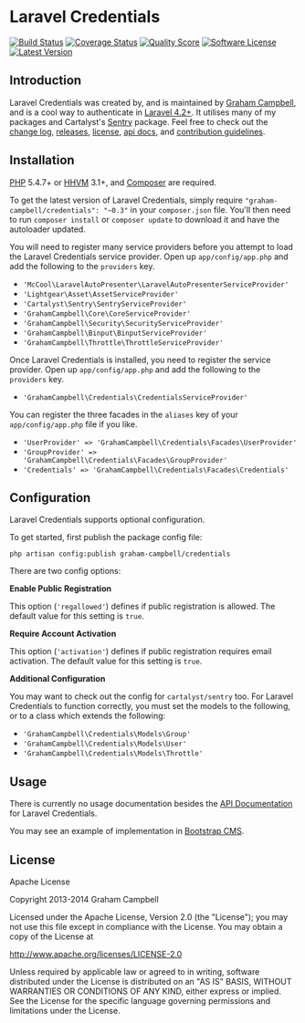 Laravel Credentials
===================


[![Build Status](https://img.shields.io/travis/GrahamCampbell/Laravel-Credentials/master.svg?style=flat)](https://travis-ci.org/GrahamCampbell/Laravel-Credentials)
[![Coverage Status](https://img.shields.io/scrutinizer/coverage/g/GrahamCampbell/Laravel-Credentials.svg?style=flat)](https://scrutinizer-ci.com/g/GrahamCampbell/Laravel-Credentials/code-structure)
[![Quality Score](https://img.shields.io/scrutinizer/g/GrahamCampbell/Laravel-Credentials.svg?style=flat)](https://scrutinizer-ci.com/g/GrahamCampbell/Laravel-Credentials)
[![Software License](https://img.shields.io/badge/license-Apache%202.0-brightgreen.svg?style=flat)](LICENSE.md)
[![Latest Version](https://img.shields.io/github/release/GrahamCampbell/Laravel-Credentials.svg?style=flat)](https://github.com/GrahamCampbell/Laravel-Credentials/releases)


## Introduction

Laravel Credentials was created by, and is maintained by [Graham Campbell](https://github.com/GrahamCampbell), and is a cool way to authenticate in [Laravel 4.2+](http://laravel.com). It utilises many of my packages and Cartalyst's [Sentry](https://github.com/cartalyst/sentry) package. Feel free to check out the [change log](CHANGELOG.md), [releases](https://github.com/GrahamCampbell/Laravel-Credentials/releases), [license](LICENSE.md), [api docs](http://docs.grahamjcampbell.co.uk), and [contribution guidelines](CONTRIBUTING.md).


## Installation

[PHP](https://php.net) 5.4.7+ or [HHVM](http://hhvm.com) 3.1+, and [Composer](https://getcomposer.org) are required.

To get the latest version of Laravel Credentials, simply require `"graham-campbell/credentials": "~0.3"` in your `composer.json` file. You'll then need to run `composer install` or `composer update` to download it and have the autoloader updated.

You will need to register many service providers before you attempt to load the Laravel Credentials service provider. Open up `app/config/app.php` and add the following to the `providers` key.

* `'McCool\LaravelAutoPresenter\LaravelAutoPresenterServiceProvider'`
* `'Lightgear\Asset\AssetServiceProvider'`
* `'Cartalyst\Sentry\SentryServiceProvider'`
* `'GrahamCampbell\Core\CoreServiceProvider'`
* `'GrahamCampbell\Security\SecurityServiceProvider'`
* `'GrahamCampbell\Binput\BinputServiceProvider'`
* `'GrahamCampbell\Throttle\ThrottleServiceProvider'`

Once Laravel Credentials is installed, you need to register the service provider. Open up `app/config/app.php` and add the following to the `providers` key.

* `'GrahamCampbell\Credentials\CredentialsServiceProvider'`

You can register the three facades in the `aliases` key of your `app/config/app.php` file if you like.

* `'UserProvider' => 'GrahamCampbell\Credentials\Facades\UserProvider'`
* `'GroupProvider' => 'GrahamCampbell\Credentials\Facades\GroupProvider'`
* `'Credentials' => 'GrahamCampbell\Credentials\Facades\Credentials'`


## Configuration

Laravel Credentials supports optional configuration.

To get started, first publish the package config file:

    php artisan config:publish graham-campbell/credentials

There are two config options:

**Enable Public Registration**

This option (`'regallowed'`) defines if public registration is allowed. The default value for this setting is `true`.

**Require Account Activation**

This option (`'activation'`) defines if public registration requires email activation. The default value for this setting is `true`.

**Additional Configuration**

You may want to check out the config for `cartalyst/sentry` too. For Laravel Credentials to function correctly, you must set the models to the following, or to a class which extends the following:

* `'GrahamCampbell\Credentials\Models\Group'`
* `'GrahamCampbell\Credentials\Models\User'`
* `'GrahamCampbell\Credentials\Models\Throttle'`


## Usage

There is currently no usage documentation besides the [API Documentation](http://docs.grahamjcampbell.co.uk) for Laravel Credentials.

You may see an example of implementation in [Bootstrap CMS](https://github.com/GrahamCampbell/Bootstrap-CMS).


## License

Apache License

Copyright 2013-2014 Graham Campbell

Licensed under the Apache License, Version 2.0 (the "License");
you may not use this file except in compliance with the License.
You may obtain a copy of the License at

 http://www.apache.org/licenses/LICENSE-2.0

Unless required by applicable law or agreed to in writing, software
distributed under the License is distributed on an "AS IS" BASIS,
WITHOUT WARRANTIES OR CONDITIONS OF ANY KIND, either express or implied.
See the License for the specific language governing permissions and
limitations under the License.
